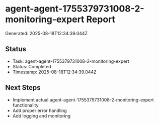 # agent-agent-1755379731008-2-monitoring-expert Report

Generated: 2025-08-18T12:34:39.044Z

## Status
- Task: agent-agent-1755379731008-2-monitoring-expert
- Status: Completed
- Timestamp: 2025-08-18T12:34:39.044Z

## Next Steps
- Implement actual agent-agent-1755379731008-2-monitoring-expert functionality
- Add proper error handling
- Add logging and monitoring
